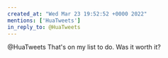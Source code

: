 ```yaml
---
created_at: "Wed Mar 23 19:52:52 +0000 2022"
mentions: ['HuaTweets']
in_reply_to: @HuaTweets
---
```


@HuaTweets That's on my list to do. Was it worth it?
